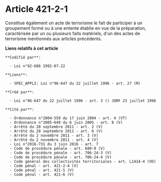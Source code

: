 # Article 421-2-1

Constitue également un acte de terrorisme le fait de participer à un groupement formé ou à une entente établie en vue de la
préparation, caractérisée par un ou plusieurs faits matériels, d'un des actes de terrorisme mentionnés aux articles
précédents.

**Liens relatifs à cet article**

	**Codifié par**:

	  - Loi n°92-686 1992-07-22

	**Liens**:

	  - SPEC_APPLI: Loi n°96-647 du 22 juillet 1996 - art. 27 (M)

	**Créé par**:

	  - Loi n°96-647 du 22 juillet 1996 - art. 3 () JORF 23 juillet 1996

	**Cité par**:

	  - Ordonnance n°2004-559 du 17 juin 2004 - art. 4 (VT)
	  - Ordonnance n°2005-649 du 6 juin 2005 - art. 8 (V)
	  - Arrêté du 28 septembre 2011 - art. 2 (V)
	  - Arrêté du 28 septembre 2011 - art. 6 (V)
	  - Arrêté du 2 novembre 2011 - art. 3 (V)
	  - Arrêté du 2 novembre 2011 - art. 4 (V)
	  - Loi n°2016-731 du 3 juin 2016 - art. 7
	  - Code de procédure pénale - art. 689-9 (V)
	  - Code de procédure pénale - art. 706-24-3 (V)
	  - Code de procédure pénale - art. 706-24-4 (V)
	  - Code général des collectivités territoriales - art. L1414-4 (VD)
	  - Code pénal - art. 421-2-4 (V)
	  - Code pénal - art. 421-5 (V)
	  - Code pénal - art. 421-6 (V)
